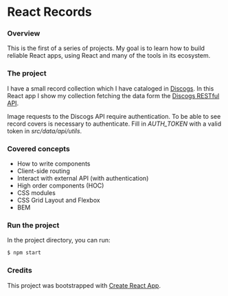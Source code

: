 # React Records

### Overview

This is the first of a series of projects. My goal is to learn how to build reliable React apps, using React and many of the tools in its ecosystem.

### The project

I have a small record collection which I have cataloged in [Discogs](https://www.discogs.com/). In this React app I show my collection fetching the data form the [Discogs RESTful API](https://www.discogs.com/developers/).

Image requests to the Discogs API require authentication. To be able to see record covers is necessary to authenticate. Fill in _AUTH_TOKEN_ with a valid token in _src/data/api/utils_.

### Covered concepts

- How to write components
- Client-side routing
- Interact with external API (with authentication)
- High order components (HOC)
- CSS modules
- CSS Grid Layout and Flexbox
- BEM

### Run the project

In the project directory, you can run:

```sh
$ npm start
```

### Credits

This project was bootstrapped with [Create React App](https://github.com/facebook/create-react-app).
